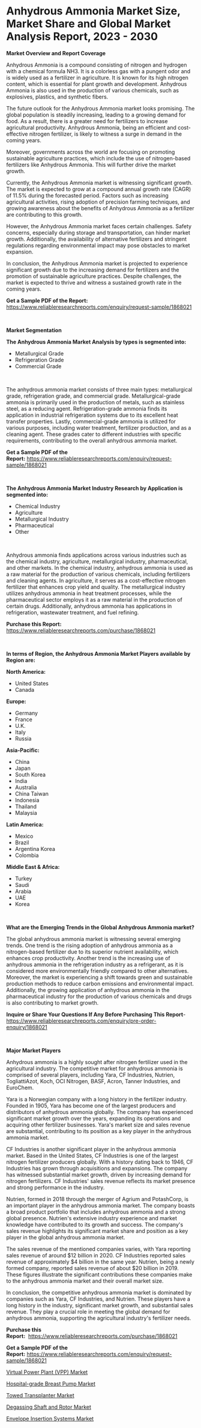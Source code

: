 <p><h1>Anhydrous Ammonia Market Size, Market Share and Global Market Analysis Report, 2023 - 2030</h1></p><p><strong>Market Overview and Report Coverage</strong></p>
<p><p>Anhydrous Ammonia is a compound consisting of nitrogen and hydrogen with a chemical formula NH3. It is a colorless gas with a pungent odor and is widely used as a fertilizer in agriculture. It is known for its high nitrogen content, which is essential for plant growth and development. Anhydrous Ammonia is also used in the production of various chemicals, such as explosives, plastics, and synthetic fibers.</p><p>The future outlook for the Anhydrous Ammonia market looks promising. The global population is steadily increasing, leading to a growing demand for food. As a result, there is a greater need for fertilizers to increase agricultural productivity. Anhydrous Ammonia, being an efficient and cost-effective nitrogen fertilizer, is likely to witness a surge in demand in the coming years.</p><p>Moreover, governments across the world are focusing on promoting sustainable agriculture practices, which include the use of nitrogen-based fertilizers like Anhydrous Ammonia. This will further drive the market growth.</p><p>Currently, the Anhydrous Ammonia market is witnessing significant growth. The market is expected to grow at a compound annual growth rate (CAGR) of 11.5% during the forecasted period. Factors such as increasing agricultural activities, rising adoption of precision farming techniques, and growing awareness about the benefits of Anhydrous Ammonia as a fertilizer are contributing to this growth.</p><p>However, the Anhydrous Ammonia market faces certain challenges. Safety concerns, especially during storage and transportation, can hinder market growth. Additionally, the availability of alternative fertilizers and stringent regulations regarding environmental impact may pose obstacles to market expansion.</p><p>In conclusion, the Anhydrous Ammonia market is projected to experience significant growth due to the increasing demand for fertilizers and the promotion of sustainable agriculture practices. Despite challenges, the market is expected to thrive and witness a sustained growth rate in the coming years.</p></p>
<p><strong>Get a Sample PDF of the Report:</strong> <a href="https://www.reliableresearchreports.com/enquiry/request-sample/1868021">https://www.reliableresearchreports.com/enquiry/request-sample/1868021</a></p>
<p>&nbsp;</p>
<p><strong>Market Segmentation</strong></p>
<p><strong>The Anhydrous Ammonia Market Analysis by types is segmented into:</strong></p>
<p><ul><li>Metallurgical Grade</li><li>Refrigeration Grade</li><li>Commercial Grade</li></ul></p>
<p>&nbsp;</p>
<p><p>The anhydrous ammonia market consists of three main types: metallurgical grade, refrigeration grade, and commercial grade. Metallurgical-grade ammonia is primarily used in the production of metals, such as stainless steel, as a reducing agent. Refrigeration-grade ammonia finds its application in industrial refrigeration systems due to its excellent heat transfer properties. Lastly, commercial-grade ammonia is utilized for various purposes, including water treatment, fertilizer production, and as a cleaning agent. These grades cater to different industries with specific requirements, contributing to the overall anhydrous ammonia market.</p></p>
<p><strong>Get a Sample PDF of the Report:</strong>&nbsp;<a href="https://www.reliableresearchreports.com/enquiry/request-sample/1868021">https://www.reliableresearchreports.com/enquiry/request-sample/1868021</a></p>
<p>&nbsp;</p>
<p><strong>The Anhydrous Ammonia Market Industry Research by Application is segmented into:</strong></p>
<p><ul><li>Chemical Industry</li><li>Agriculture</li><li>Metallurgical Industry</li><li>Pharmaceutical</li><li>Other</li></ul></p>
<p>&nbsp;</p>
<p><p>Anhydrous ammonia finds applications across various industries such as the chemical industry, agriculture, metallurgical industry, pharmaceutical, and other markets. In the chemical industry, anhydrous ammonia is used as a raw material for the production of various chemicals, including fertilizers and cleaning agents. In agriculture, it serves as a cost-effective nitrogen fertilizer that enhances crop yield and quality. The metallurgical industry utilizes anhydrous ammonia in heat treatment processes, while the pharmaceutical sector employs it as a raw material in the production of certain drugs. Additionally, anhydrous ammonia has applications in refrigeration, wastewater treatment, and fuel refining.</p></p>
<p><strong>Purchase this Report:</strong>&nbsp; <a href="https://www.reliableresearchreports.com/purchase/1868021">https://www.reliableresearchreports.com/purchase/1868021</a></p>
<p>&nbsp;</p>
<p><strong>In terms of Region, the Anhydrous Ammonia Market Players available by Region are:</strong></p>
<p>
    <p> <strong> North America: </strong>
        <ul>
            <li>United States</li>
            <li>Canada</li>
        </ul>
        </p> 
    <p> <strong> Europe: </strong>
        <ul>
            <li>Germany</li>
            <li>France</li>
            <li>U.K.</li>
            <li>Italy</li>
            <li>Russia</li>
        </ul>
        </p> 
    <p> <strong> Asia-Pacific: </strong>
        <ul>
            <li>China</li>
            <li>Japan</li>
            <li>South Korea</li>
            <li>India</li>
            <li>Australia</li>
            <li>China Taiwan</li>
            <li>Indonesia</li>
            <li>Thailand</li>
            <li>Malaysia</li>
        </ul>
        </p> 
    <p> <strong> Latin America: </strong>
        <ul>
            <li>Mexico</li>
            <li>Brazil</li>
            <li>Argentina Korea</li>
            <li>Colombia</li>
        </ul>
        </p> 
    <p> <strong> Middle East & Africa: </strong>
        <ul>
            <li>Turkey</li>
            <li>Saudi</li>
            <li>Arabia</li>
            <li>UAE</li>
            <li>Korea</li>
        </ul>
    </p>
    </p>
<p>&nbsp;</p>
<p><strong>What are the Emerging Trends in the Global Anhydrous Ammonia market?</strong></p>
<p><p>The global anhydrous ammonia market is witnessing several emerging trends. One trend is the rising adoption of anhydrous ammonia as a nitrogen-based fertilizer due to its superior nutrient availability, which enhances crop productivity. Another trend is the increasing use of anhydrous ammonia in the refrigeration industry as a refrigerant, as it is considered more environmentally friendly compared to other alternatives. Moreover, the market is experiencing a shift towards green and sustainable production methods to reduce carbon emissions and environmental impact. Additionally, the growing application of anhydrous ammonia in the pharmaceutical industry for the production of various chemicals and drugs is also contributing to market growth.</p></p>
<p><strong>Inquire or Share Your Questions If Any Before Purchasing This Report</strong>- <a href="https://www.reliableresearchreports.com/enquiry/pre-order-enquiry/1868021">https://www.reliableresearchreports.com/enquiry/pre-order-enquiry/1868021</a></p>
<p>&nbsp;</p>
<p><strong>Major Market Players</strong></p>
<p><p>Anhydrous ammonia is a highly sought after nitrogen fertilizer used in the agricultural industry. The competitive market for anhydrous ammonia is comprised of several players, including Yara, CF Industries, Nutrien, TogliattiAzot, Koch, OCI Nitrogen, BASF, Acron, Tanner Industries, and EuroChem.</p><p>Yara is a Norwegian company with a long history in the fertilizer industry. Founded in 1905, Yara has become one of the largest producers and distributors of anhydrous ammonia globally. The company has experienced significant market growth over the years, expanding its operations and acquiring other fertilizer businesses. Yara's market size and sales revenue are substantial, contributing to its position as a key player in the anhydrous ammonia market.</p><p>CF Industries is another significant player in the anhydrous ammonia market. Based in the United States, CF Industries is one of the largest nitrogen fertilizer producers globally. With a history dating back to 1946, CF Industries has grown through acquisitions and expansions. The company has witnessed substantial market growth, driven by increasing demand for nitrogen fertilizers. CF Industries' sales revenue reflects its market presence and strong performance in the industry.</p><p>Nutrien, formed in 2018 through the merger of Agrium and PotashCorp, is an important player in the anhydrous ammonia market. The company boasts a broad product portfolio that includes anhydrous ammonia and a strong global presence. Nutrien's extensive industry experience and market knowledge have contributed to its growth and success. The company's sales revenue highlights its significant market share and position as a key player in the global anhydrous ammonia market.</p><p>The sales revenue of the mentioned companies varies, with Yara reporting sales revenue of around $12 billion in 2020. CF Industries reported sales revenue of approximately $4 billion in the same year. Nutrien, being a newly formed company, reported sales revenue of about $20 billion in 2019. These figures illustrate the significant contributions these companies make to the anhydrous ammonia market and their overall market size.</p><p>In conclusion, the competitive anhydrous ammonia market is dominated by companies such as Yara, CF Industries, and Nutrien. These players have a long history in the industry, significant market growth, and substantial sales revenue. They play a crucial role in meeting the global demand for anhydrous ammonia, supporting the agricultural industry's fertilizer needs.</p></p>
<p><strong>Purchase this Report:</strong>&nbsp;&nbsp;<a href="https://www.reliableresearchreports.com/purchase/1868021">https://www.reliableresearchreports.com/purchase/1868021</a></p>
<p></p>
<p><strong>Get a Sample PDF of the Report:</strong>&nbsp;<a href="https://www.reliableresearchreports.com/enquiry/request-sample/1868021">https://www.reliableresearchreports.com/enquiry/request-sample/1868021</a></p>
<p><p><a href="https://medium.com/@seanhunt765/virtual-power-plant-vpp-market-size-and-market-trends-complete-industry-overview-2023-to-2030-8c3714aadbf4">Virtual Power Plant (VPP) Market</a></p><p><a href="https://medium.com/@efrenmuller/hospital-grade-breast-pump-market-comprehensive-assessment-by-type-application-and-geography-3a41d2540af6">Hospital-grade Breast Pump Market</a></p><p><a href="https://medium.com/@aliwilldvm/towed-transplanter-market-size-cagr-trends-2024-2030-c377414fd7ad">Towed Transplanter Market</a></p><p><a href="https://medium.com/@albertakoss2023/degassing-shaft-and-rotor-market-comprehensive-assessment-by-type-application-and-geography-ccb8c9f1dea5">Degassing Shaft and Rotor Market</a></p><p><a href="https://medium.com/@dinafritsch/envelope-insertion-systems-market-research-report-its-history-and-forecast-2023-to-2030-e9a63026370b">Envelope Insertion Systems Market</a></p></p>